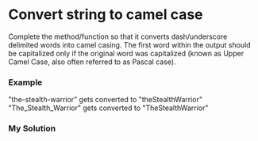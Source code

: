 # Convert string to camel case
Complete the method/function so that it converts dash/underscore delimited words into camel casing. The first word within the output should be capitalized only if the original word was capitalized (known as Upper Camel Case, also often referred to as Pascal case).

### Example

"the-stealth-warrior" gets converted to "theStealthWarrior"
"The_Stealth_Warrior" gets converted to "TheStealthWarrior"

### My Solution
